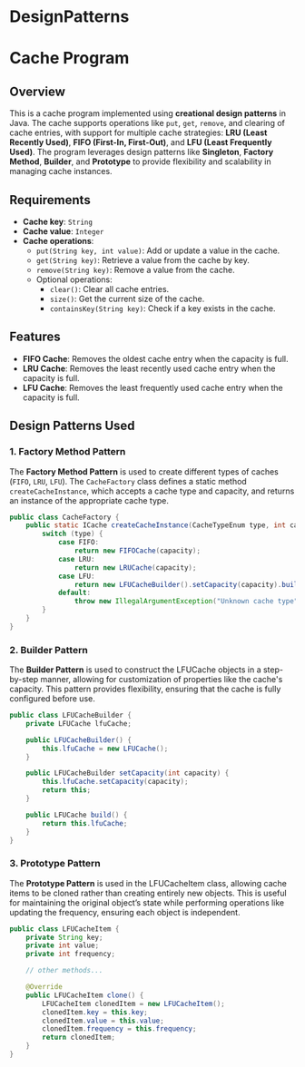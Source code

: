 # DesignPatterns
# Cache Program

## Overview
This is a cache program implemented using **creational design patterns** in Java. The cache supports operations like `put`, `get`, `remove`, and clearing of cache entries, with support for multiple cache strategies: **LRU (Least Recently Used)**, **FIFO (First-In, First-Out)**, and **LFU (Least Frequently Used)**. The program leverages design patterns like **Singleton**, **Factory Method**, **Builder**, and **Prototype** to provide flexibility and scalability in managing cache instances.

## Requirements
- **Cache key**: `String`
- **Cache value**: `Integer`
- **Cache operations**:
    - `put(String key, int value)`: Add or update a value in the cache.
    - `get(String key)`: Retrieve a value from the cache by key.
    - `remove(String key)`: Remove a value from the cache.
    - Optional operations:
        - `clear()`: Clear all cache entries.
        - `size()`: Get the current size of the cache.
        - `containsKey(String key)`: Check if a key exists in the cache.

## Features
- **FIFO Cache**: Removes the oldest cache entry when the capacity is full.
- **LRU Cache**: Removes the least recently used cache entry when the capacity is full.
- **LFU Cache**: Removes the least frequently used cache entry when the capacity is full.

## Design Patterns Used

### 1. **Factory Method Pattern**
The **Factory Method Pattern** is used to create different types of caches (`FIFO`, `LRU`, `LFU`). The `CacheFactory` class defines a static method `createCacheInstance`, which accepts a cache type and capacity, and returns an instance of the appropriate cache type.

```java
public class CacheFactory {
    public static ICache createCacheInstance(CacheTypeEnum type, int capacity) {
        switch (type) {
            case FIFO:
                return new FIFOCache(capacity);
            case LRU:
                return new LRUCache(capacity);
            case LFU:
                return new LFUCacheBuilder().setCapacity(capacity).build();
            default:
                throw new IllegalArgumentException("Unknown cache type");
        }
    }
}
```
### 2. **Builder Pattern**
The **Builder Pattern** is used to construct the LFUCache objects in a step-by-step manner, allowing for customization of properties like the cache's capacity. This pattern provides flexibility, ensuring that the cache is fully configured before use.
```java
public class LFUCacheBuilder {
    private LFUCache lfuCache;

    public LFUCacheBuilder() {
        this.lfuCache = new LFUCache();
    }

    public LFUCacheBuilder setCapacity(int capacity) {
        this.lfuCache.setCapacity(capacity);
        return this;
    }

    public LFUCache build() {
        return this.lfuCache;
    }
}
```
### 3. **Prototype Pattern**
The **Prototype Pattern** is used in the LFUCacheItem class, allowing cache items to be cloned rather than creating entirely new objects. This is useful for maintaining the original object’s state while performing operations like updating the frequency, ensuring each object is independent.
```java
public class LFUCacheItem {
    private String key;
    private int value;
    private int frequency;

    // other methods...

    @Override
    public LFUCacheItem clone() {
        LFUCacheItem clonedItem = new LFUCacheItem();
        clonedItem.key = this.key;
        clonedItem.value = this.value;
        clonedItem.frequency = this.frequency;
        return clonedItem;
    }
}
```

